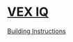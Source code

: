 # [VEX IQ](https://www.vexrobotics.com/iq)

[Building Instructions](https://www.vexrobotics.com/iq/downloads/build-instructions)
